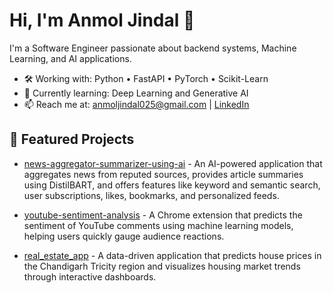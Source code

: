 # Hi, I'm Anmol Jindal 👋

I'm a Software Engineer passionate about backend systems, Machine Learning, and AI applications.

- 🛠️ Working with: Python • FastAPI • PyTorch • Scikit-Learn
- 🌱 Currently learning: Deep Learning and Generative AI
- 📫 Reach me at: anmoljindal025@gmail.com | [LinkedIn](https://www.linkedin.com/in/anmol25/)

## 🚀 Featured Projects

- [news-aggregator-summarizer-using-ai](https://github.com/Anmol25/news-aggregator-summarizer-using-ai) - An AI-powered application that aggregates news from reputed sources, provides article summaries using DistilBART, and offers features like keyword and semantic search, user subscriptions, likes, bookmarks, and personalized feeds.

- [youtube-sentiment-analysis](https://github.com/Anmol25/youtube-sentiment-analysis) - A Chrome extension that predicts the sentiment of YouTube comments using machine learning models, helping users quickly gauge audience reactions.

- [real_estate_app](https://github.com/Anmol25/real_estate_app) - A data-driven application that predicts house prices in the Chandigarh Tricity region and visualizes housing market trends through interactive dashboards.
